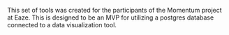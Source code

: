 This set of tools was created for the participants of the Momentum project at Eaze.
This is designed to be an MVP for utilizing a postgres database connected to a data visualization tool.

